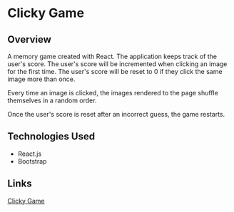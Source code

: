 # Clicky Game

## Overview
  A memory game created with React.
  The application keeps track of the user's score. The user's score will be incremented when clicking an image for the first time. The user's score will be reset to 0 if they click the same image more than once.

Every time an image is clicked, the images rendered to the page  shuffle themselves in a random order.

Once the user's score is reset after an incorrect guess, the game restarts.

## Technologies Used
- React.js
- Bootstrap

## Links
[Clicky Game](https://clicky-game-characters.herokuapp.com/)

